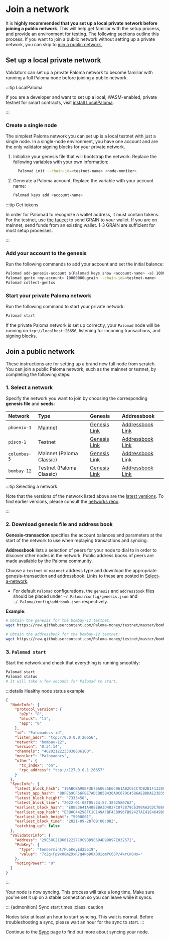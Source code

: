 # Join a network

It is **highly recommended that you set up a local private network 
before joining a public network**. This will help get familiar with 
the setup process, and provide an environment for testing. The following 
sections outline this process. If you want to join a public network without 
setting up a private network, you can skip to 
[join a public network ](#join-a-public-network).

## Set up a local private network

Validators can set up a private Paloma network to become familiar with 
running a full Paloma node before joining a public network.

:::tip LocalPaloma

If you are a developer and want to set up a local, WASM-enabled, private 
testnet for smart contracts, visit 
[install LocalPaloma](../../develop/localPaloma/README.md).

:::

### Create a single node

The simplest Paloma network you can set up is a local testnet with just 
a single node. In a single-node environment, you have one account and are 
the only validator signing blocks for your private network.

1. Initialize your genesis file that will bootstrap the network. Replace 
   the following variables with your own information:

   ```bash
     Palomad init --chain-id=<testnet-name> <node-moniker>
   ```

2. Generate a Paloma account. Replace the variable with your account name:

   ```bash
   Palomad keys add <account-name>
   ```

:::tip Get tokens

In order for Palomad to recognize a wallet address, it must contain tokens. 
For the testnet, use [the faucet](https://faucet.Paloma.money/) to send GRAIN to 
your wallet. If you are on mainnet, send funds from an existing wallet. 1-3 GRAIN 
are sufficient for most setup processes.

:::

### Add your account to the genesis

Run the following commands to add your account and set the initial balance:

```bash
Palomad add-genesis-account $(Palomad keys show <account-name> -a) 100000000ugrain
Palomad gentx <my-account> 10000000ugrain --chain-id=<testnet-name>
Palomad collect-gentxs
```

### Start your private Paloma network

Run the following command to start your private network:

```bash
Palomad start
```

If the private Paloma network is set up correctly, your `Palomad` node will 
be running on `tcp://localhost:26656`, listening for incoming transactions, 
and signing blocks.

## Join a public network

These instructions are for setting up a brand new full node from scratch. 
You can join a public Paloma network, such as the mainnet or testnet, by completing 
the following steps:

### 1. Select a network

Specify the network you want to join by choosing the corresponding **genesis file** and **seeds**:

| Network      | Type                    | Genesis                                                                                             | Addressbook                                                                                                |
| :----------- | :---------------------- | :-------------------------------------------------------------------------------------------------- | :--------------------------------------------------------------------------------------------------------- |
| `phoenix-1`  | Mainnet                 | [Genesis Link]()                                                                                    | [Addressbook Link]()                                                                                       |
| `pisco-1`    | Testnet                 | [Genesis Link]()                                                                                    | [Addressbook Link]()                                                                                       |
| `columbus-5` | Mainnet (Paloma Classic) | [Genesis Link](https://columbus-genesis.s3.ap-northeast-1.amazonaws.com/columbus-5-genesis.json)    | [Addressbook Link](https://network.Paloma.dev/addrbook.json)                                                |
| `bombay-12`  | Testnet (Paloma Classic) | [Genesis Link](https://raw.githubusercontent.com/Paloma-money/testnet/master/bombay-12/genesis.json) | [ Addressbook Link ](https://raw.githubusercontent.com/Paloma-money/testnet/master/bombay-12/addrbook.json) |

:::tip Selecting a network

Note that the versions of the network listed above are the 
[latest versions](https://github.com/Paloma-money/testnet/tree/master#latest-networks). 
To find earlier versions, please consult the [networks repo](https://github.com/Paloma-money/testnet).

:::

### 2. Download genesis file and address book

**Genesis-transaction** specifies the account balances and parameters at the 
start of the network to use when replaying transactions and syncing.

**Addressbook** lists a selection of peers for your node to dial to in order 
to discover other nodes in the network. Public address books of peers are made 
available by the Paloma community.

Choose a `testnet` or `mainnet` address type and download the appropriate
genesis-transaction and addressbook. Links to these are posted in 
[Select-a-network](#select-a-network).

- For default `Palomad` configurations, the `genesis` and `addressbook` files should 
  be placed under `~/.Paloma/config/genesis.json` and `~/.Paloma/config/addrbook.json` 
  respectively.

**Example**:

```bash
# Obtain the genesis for the bombay-12 testnet:
wget https://raw.githubusercontent.com/Paloma-money/testnet/master/bombay-12/genesis.json -I ~/.Paloma/config/genesis.json

# Obtain the addressbook for the bombay-12 testnet:
wget https://raw.githubusercontent.com/Paloma-money/testnet/master/bombay-12/addrbook.json -O ~/.Paloma/config/addrbook.json
```

### 3. `Palomad start`

Start the network and check that everything is running smoothly:

```bash
Palomad start
Palomad status
# It will take a few seconds for Palomad to start.
```

:::details Healthy node status example

```json
{
  "NodeInfo": {
    "protocol_version": {
      "p2p": "8",
      "block": "11",
      "app": "0"
    },
    "id": "Palomadocs-id",
    "listen_addr": "tcp://0.0.0.0:26656",
    "network": "bombay-12",
    "version": "0.34.14",
    "channels": "40202122233038606100",
    "moniker": "Palomadocs",
    "other": {
      "tx_index": "on",
      "rpc_address": "tcp://127.0.0.1:26657"
    }
  },
  "SyncInfo": {
    "latest_block_hash": "19ABCBA90BF3E76A0635E6C961AB2CECC7DB2B1F1338057DB334568128E0776E",
    "latest_app_hash": "8DFE69CF66FBE7ADCDB5B430A0C679C45B6AEBDDAE23835ABDC4ACBC704F7525",
    "latest_block_height": "7333450",
    "latest_block_time": "2022-01-08T05:24:57.383258076Z",
    "earliest_block_hash": "E88E3641A488EBA3D402FC072879C6399AA2CDC7B6CC5A3061E5A64D9FFD3BDE",
    "earliest_app_hash": "E3B0C44298FC1C149AFBF4C8996FB92427AE41E4649B934CA495991B7852B855",
    "earliest_block_height": "5900001",
    "earliest_block_time": "2021-09-28T09:00:00Z",
    "catching_up": false
  },
  "ValidatorInfo": {
    "Address": "29E58C21B6612227C9C9BD9E6D4D99897E032572",
    "PubKey": {
      "type": "tendermint/PubKeyEd25519",
      "value": "7cZq+Fp9xU8mZ9xR7q4NpDOX0UicmPC68P/4krCn8Hs="
    },
    "VotingPower": "0"
  }
}
```

:::

Your node is now syncing. This process will take a long time. Make sure 
you've set it up on a stable connection so you can leave while it syncs.

::: {admonition} Sync start times
:class: caution

Nodes take at least an hour to start syncing. This wait is normal. 
Before troubleshooting a sync, please wait an hour for the sync to start.
:::

Continue to the [Sync](sync.md) page to find out more about syncing your node.
